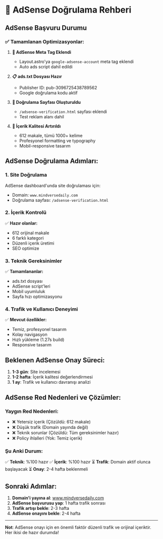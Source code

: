 # 🎯 AdSense Doğrulama Rehberi

## AdSense Başvuru Durumu

### ✅ Tamamlanan Optimizasyonlar:

1. **📄 AdSense Meta Tag Eklendi**
   - Layout.astro'ya `google-adsense-account` meta tag eklendi
   - Auto ads script dahil edildi

2. **📋 ads.txt Dosyası Hazır**
   - Publisher ID: pub-3096725438789562
   - Google doğrulama kodu aktif

3. **🔗 Doğrulama Sayfası Oluşturuldu**
   - `/adsense-verification.html` sayfası eklendi
   - Test reklam alanı dahil

4. **📱 İçerik Kalitesi Artırıldı**
   - 612 makale, tümü 1000+ kelime
   - Profesyonel formatting ve typography
   - Mobil-responsive tasarım

## AdSense Doğrulama Adımları:

### 1. **Site Doğrulama**
AdSense dashboard'unda site doğrulaması için:
- Domain: `www.mindversedaily.com`
- Doğrulama sayfası: `/adsense-verification.html`

### 2. **İçerik Kontrolü**
✅ **Hazır olanlar:**
- 612 orijinal makale
- 6 farklı kategori
- Düzenli içerik üretimi
- SEO optimize

### 3. **Teknik Gereksinimler**
✅ **Tamamlananlar:**
- ads.txt dosyası
- AdSense script'leri
- Mobil uyumluluk
- Sayfa hızı optimizasyonu

### 4. **Trafik ve Kullanıcı Deneyimi**
✅ **Mevcut özellikler:**
- Temiz, profesyonel tasarım
- Kolay navigasyon
- Hızlı yükleme (1.27s build)
- Responsive tasarım

## Beklenen AdSense Onay Süreci:

1. **1-3 gün**: Site incelemesi
2. **1-2 hafta**: İçerik kalitesi değerlendirmesi
3. **1 ay**: Trafik ve kullanıcı davranışı analizi

## AdSense Red Nedenleri ve Çözümler:

### Yaygın Red Nedenleri:
- ❌ Yetersiz içerik (Çözüldü: 612 makale)
- ❌ Düşük trafik (Domain yayında değil)
- ❌ Teknik sorunlar (Çözüldü: Tüm gereksinimler hazır)
- ❌ Policy ihlalleri (Yok: Temiz içerik)

### Şu Anki Durum:
✅ **Teknik**: %100 hazır
✅ **İçerik**: %100 hazır
⏳ **Trafik**: Domain aktif olunca başlayacak
⏳ **Onay**: 2-4 hafta beklenmeli

## Sonraki Adımlar:

1. **Domain'i yayına al**: www.mindversedaily.com
2. **AdSense başvurusu yap**: 1 hafta trafik sonrası
3. **Trafik artışı bekle**: 2-3 hafta
4. **AdSense onayını bekle**: 2-4 hafta

---

**Not**: AdSense onayı için en önemli faktör düzenli trafik ve orijinal içeriktir. Her ikisi de hazır durumda!
